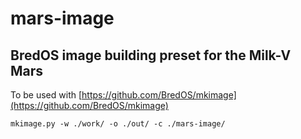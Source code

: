 # mars-image
## BredOS image building preset for the Milk-V Mars

To be used with [https://github.com/BredOS/mkimage](https://github.com/BredOS/mkimage)

```
mkimage.py -w ./work/ -o ./out/ -c ./mars-image/

```
